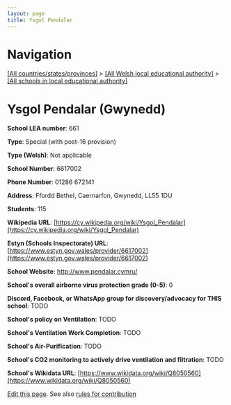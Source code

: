 ```yaml
---
layout: page
title: Ysgol Pendalar
---
```

# Navigation

[[All countries/states/provinces]](../../..) > [[All Welsh local educational authority]](../..) > [[All schools in local educational authority]](..)

# Ysgol Pendalar (Gwynedd)

**School LEA number**: 661

**Type**: Special (with post-16 provision)

**Type (Welsh)**: Not applicable

**School Number**: 6617002

**Phone Number**: 01286 672141

**Address**: Ffordd Bethel, Caernarfon, Gwynedd, LL55 1DU

**Students**: 115

**Wikipedia URL**: [https://cy.wikipedia.org/wiki/Ysgol_Pendalar](https://cy.wikipedia.org/wiki/Ysgol_Pendalar)

**Estyn (Schools Inspectorate) URL**: [https://www.estyn.gov.wales/provider/6617002](https://www.estyn.gov.wales/provider/6617002)

**School Website**: http://www.pendalar.cymru/

**School's overall airborne virus protection grade (0-5)**: 0

**Discord, Facebook, or WhatsApp group for discovery/advocacy for THIS school**: TODO

**School's policy on Ventilation**: TODO

**School's Ventilation Work Completion**: TODO

**School's Air-Purification**: TODO

**School's CO2 monitoring to actively drive ventilation and filtration**: TODO

**School's Wikidata URL**: [https://www.wikidata.org/wiki/Q8050560](https://www.wikidata.org/wiki/Q8050560)




[Edit this page](https://github.com/ventilate-schools/Wales/edit/prif/./Gwynedd/Ysgol_Pendalar.md). See also [rules for contribution](../../../contribution-rules/)